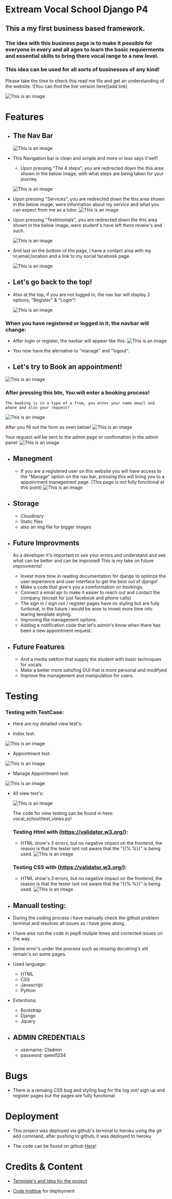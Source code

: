 # Extream Vocal School Django P4
## This a my first business based framework.
### The idea with this business page is to make it possible for everyone in every and all ages to learn the basic requierments and essential skills to bring there vocal range to a new level.
### This idea can be used for all sorts of businesses of any kind!
Please take the time to check this read me file and get an understanding of the website.
![You can find the live version here](add link)


![This is an image](https://res.cloudinary.com/kolle1993/image/upload/v1661416981/ifgwx4t8dgswluvzfrmr.png)


# Features

 - ## The Nav Bar
    ![This is an image](https://res.cloudinary.com/kolle1993/image/upload/v1661417758/ok5wp65kpfbaxvhhskbn.png)
- This Navigation bar is clean and simple and more or less says it'self!

  -  Upon pressing "The 4 steps", you are redirected down the this area shown in the below image, with what steps are being taken for your journey.
  
    ![This is an image](https://res.cloudinary.com/kolle1993/image/upload/v1661419293/owv6ayffqn94h9lh3dp7.png) 

 -  Upon pressing "Services", you are redirected down the this area shown in the below image, were information about my service and what you can expect from me as a tutor.
    ![This is an image](https://res.cloudinary.com/kolle1993/image/upload/v1661419486/hgehwxt0ppu84zus3rev.png)

-  Upon pressing "Testimonials", you are redirected down the this area shown in the below image, were student's have left there reveiw's and such.

    ![This is an image](https://res.cloudinary.com/kolle1993/image/upload/v1661419807/ufhswbkgono5eyevomfj.png)

-  And last on the bottom of the page, i have a contact area with my nr,email,location and a link to my social facebook page.

    ![This is an image](https://res.cloudinary.com/kolle1993/image/upload/v1661420099/zhj5zmoy7tilmbasa2vw.png)

- ## Let's go back to the top!
 - Also at the top, if you are not logged in, the nav bar will display 2 options, "Register" & "Login"!

   ![This is an image](https://res.cloudinary.com/kolle1993/image/upload/v1661422059/c6r0kymfjlas6zvadblx.png)

 ### When you have registered or logged in it, the navbar will change:
  - After login or register, the navbar will appear like this:
   ![This is an image](https://res.cloudinary.com/kolle1993/image/upload/v1661422250/tia2rpa2lvydrv7aos9j.png)

   - You now have the alernative to "manage" and "logout".

- ## Let's try to Book an appointment!
![This is an image](https://res.cloudinary.com/kolle1993/image/upload/v1661422507/wx0rjwvmo066114ugnxp.png)

###  After pressing this btn, You will enter a booking process!
    The booking is in a type of a from, you enter your name email and phone and also your request!
![This is an image](https://res.cloudinary.com/kolle1993/image/upload/v1661422803/y9dlfcrh5pvrtevr8vq6.png)

   After you fill out the form as seen below!
   ![This is an image](https://res.cloudinary.com/kolle1993/image/upload/v1661423031/qrj9pgchm1ebu6vsabvc.png)

   Your request will be sent to the admin page or confirmation in the admin panel:
   ![This is an image](https://res.cloudinary.com/kolle1993/image/upload/v1661423168/l5cacuwwmlvyokpkcspp.png)

- ## Manegment
  - If you are a registered user on this website you will have access to the "Manage" option on the nav bar, pressing this will bring you to a appoinrment management page. (This page is not fully functional at this point)
  ![This is an image](https://res.cloudinary.com/kolle1993/image/upload/v1661423534/soikvktxnvnnnss8xuvz.png)

 - ## Storage
    - Cloudinary
    - Static files
    - also an img file for bigger images

- ## Future Improvments
  As a developer it's important to see your errors and understand and see what can be better and can be improved! This is my take on future improvments!

    - Invest more time in reading documentation for django to optimze the user experience and user interface to get the best out of django!
    - Make a code that give's you a comformation on bookings.
    - Connect a email api to make it easier to reach out and contact the company (except for just facebook and phone calls)
    - The sign in / sign out / register pages have no styling but are fully funtional, in the future i would be wise to invest more time into learing template styling.
    - Improving the management opitons.
    - Adding a notification code that let's admin's know when there has been a new appointment request.


- ## Future Features
    - And a media sektion that supply the student with basic techniques for vocals.
    - Make a better more satisfing GUI that is more personal and modifyed
    - Improve the management and manipulation for users.

# Testing
 ###  Testing with TestCase:
   - Here are my detailed view test's:

   - Index test:

   ![This is an image](https://res.cloudinary.com/kolle1993/image/upload/v1661434246/pxmnce1lu7qux0vsgnpz.png)

   - Appointment test:

   ![This is an image](https://res.cloudinary.com/kolle1993/image/upload/v1661434839/jrd9d8vmafa6epndylct.png)

   - Manage Appointment test:

   ![This is an image](https://res.cloudinary.com/kolle1993/image/upload/v1661435023/jrrmy62qdxzmosaztzni.png)


  - All view test's:

    ![This is an image](https://res.cloudinary.com/kolle1993/image/upload/v1661436638/a1lypvnvrole1mbev5fw.png)

    The code for view testing can be found in here: vocal_school/test_views.py!

    ###  Testing Html with (https://validator.w3.org/):

    - HTML show's 3 errors, but no negative impact on the frontend, the reason is that the tester isnt not aware that the "{{% %}}" is being used.
    ![This is an image](https://res.cloudinary.com/kolle1993/image/upload/v1661437423/cxvaihem0r14elkotz7l.png)

    ###  Testing CSS with (https://validator.w3.org/):

    - HTML show's 3 errors, but no negative impact on the frontend, the reason is that the tester isnt not aware that the "{{% %}}" is being used.
    ![This is an image](https://res.cloudinary.com/kolle1993/image/upload/v1661437423/cxvaihem0r14elkotz7l.png)

  - ## Manuall testing:
   - During the coding process i have manually check the github problem terminal and resolves all issues as i have gone along.
   - I have also run the code in pep8 muliple times and corrected issues on the way.
   - Some error's under the process such as missing docstring's stil remain's on some pages.

  - Used language:
      - HTML
      - CSS
      - Javascript
      - Python
  -  Extentions:
      - Bootstrap
      - Django
      - Jquery

- ## ADMIN CREDENTIALS
  - username: CIadmin
  - password: qwed1234
 
 # Bugs
  - There is a remaing CSS bug and styling bug for the log out/ sign up and register pages but the pages are fully functional.



 # Deployment

 - This project was deployed via github's terminal to heroku using the git add command, after pushing to github, it was deployed to heroku

  - The code can be found on github [Here](https://github.com/Kollecollier/Pyhton_portfolio3)!

 # Credits & Content
 - [Template's and Idea for the project](https://www.youtube.com/watch?v=3_3q_dE4_qs&ab_channel=SelmiTech)

 - [Code Institue](https://codeinstitute.net/se/) for deployment